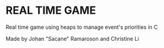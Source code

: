 # REAL TIME GAME

Real time game using heaps to manage event's priorities in C

Made by Johan "Sacane" Ramaroson and Christine Li
